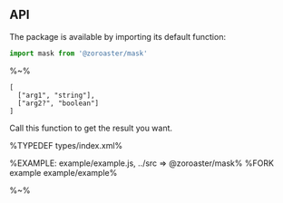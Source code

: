 ## API

The package is available by importing its default function:

```js
import mask from '@zoroaster/mask'
```

%~%

```## mask
[
  ["arg1", "string"],
  ["arg2?", "boolean"]
]
```

Call this function to get the result you want.

%TYPEDEF types/index.xml%

%EXAMPLE: example/example.js, ../src => @zoroaster/mask%
%FORK example example/example%

%~%